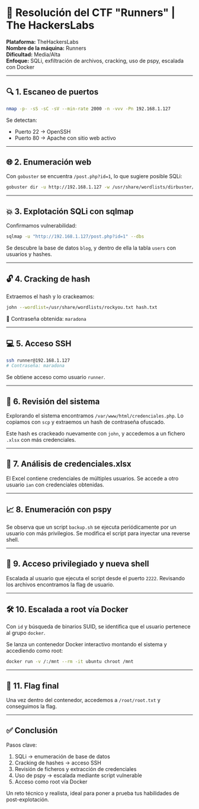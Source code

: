 # 🏃 Resolución del CTF "Runners" | The HackersLabs

**Plataforma:** TheHackersLabs  
**Nombre de la máquina:** Runners  
**Dificultad:** Media/Alta  
**Enfoque:** SQLi, exfiltración de archivos, cracking, uso de pspy, escalada con Docker

---

## 🔍 1. Escaneo de puertos

```bash
nmap -p- -sS -sC -sV --min-rate 2000 -n -vvv -Pn 192.168.1.127
```

Se detectan:

- Puerto 22 → OpenSSH
- Puerto 80 → Apache con sitio web activo

---

## 🌐 2. Enumeración web

Con `gobuster` se encuentra `/post.php?id=1`, lo que sugiere posible SQLi:

```bash
gobuster dir -u http://192.168.1.127 -w /usr/share/wordlists/dirbuster/directory-list-2.3-medium.txt
```

---

## 💥 3. Explotación SQLi con sqlmap

Confirmamos vulnerabilidad:

```bash
sqlmap -u "http://192.168.1.127/post.php?id=1" --dbs
```

Se descubre la base de datos `blog`, y dentro de ella la tabla `users` con usuarios y hashes.

---

## 🔓 4. Cracking de hash

Extraemos el hash y lo crackeamos:

```bash
john --wordlist=/usr/share/wordlists/rockyou.txt hash.txt
```

🔑 Contraseña obtenida: `maradona`

---

## 💻 5. Acceso SSH

```bash
ssh runner@192.168.1.127
# Contraseña: maradona
```

Se obtiene acceso como usuario `runner`.

---

## 📂 6. Revisión del sistema

Explorando el sistema encontramos `/var/www/html/credenciales.php`. Lo copiamos con `scp` y extraemos un hash de contraseña ofuscado.

Este hash es crackeado nuevamente con `john`, y accedemos a un fichero `.xlsx` con más credenciales.

---

## 🔑 7. Análisis de credenciales.xlsx

El Excel contiene credenciales de múltiples usuarios. Se accede a otro usuario `ian` con credenciales obtenidas.

---

## 📈 8. Enumeración con pspy

Se observa que un script `backup.sh` se ejecuta periódicamente por un usuario con más privilegios. Se modifica el script para inyectar una reverse shell.

---

## 🚪 9. Acceso privilegiado y nueva shell

Escalada al usuario que ejecuta el script desde el puerto `2222`. Revisando los archivos encontramos la flag de usuario.

---

## 🛠️ 10. Escalada a root vía Docker

Con `id` y búsqueda de binarios SUID, se identifica que el usuario pertenece al grupo `docker`.

Se lanza un contenedor Docker interactivo montando el sistema y accediendo como root:

```bash
docker run -v /:/mnt --rm -it ubuntu chroot /mnt
```

---

## 🏁 11. Flag final

Una vez dentro del contenedor, accedemos a `/root/root.txt` y conseguimos la flag.

---

## ✅ Conclusión

Pasos clave:

1. SQLi → enumeración de base de datos
2. Cracking de hashes → acceso SSH
3. Revisión de ficheros y extracción de credenciales
4. Uso de pspy → escalada mediante script vulnerable
5. Acceso como root vía Docker

Un reto técnico y realista, ideal para poner a prueba tus habilidades de post-explotación.

